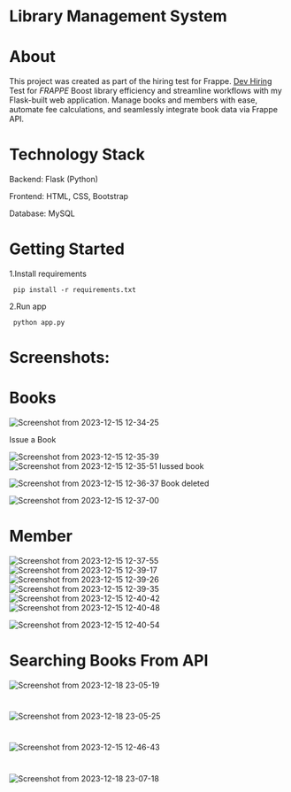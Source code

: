 # Library Management System

# About
This project was created as part of the hiring test for Frappe. [ Dev Hiring](https://frappe.io/dev-hiring-test) Test for *FRAPPE* Boost library efficiency and streamline workflows with my Flask-built web application. Manage books and members with ease, automate fee calculations, and seamlessly integrate book data via Frappe API.

# Technology Stack 
Backend: Flask (Python)

Frontend: HTML, CSS, Bootstrap

Database: MySQL

# Getting Started
1.Install requirements 
```
 pip install -r requirements.txt
```

2.Run app
```  
 python app.py
```
# Screenshots:
# Books
![Screenshot from 2023-12-15 12-34-25](https://github.com/deeptigupta222/library-management-system-flask-g/assets/121033115/b24b431b-863a-43c6-8fae-c6d17f52cb29)

Issue a Book

![Screenshot from 2023-12-15 12-35-39](https://github.com/deeptigupta222/library-management-system-flask-g/assets/121033115/0d38f718-32e3-442c-900d-cffd23f530f4)
![Screenshot from 2023-12-15 12-35-51](https://github.com/deeptigupta222/library-management-system-flask-g/assets/121033115/31f072ea-9b06-40b6-92be-6bb2be2e9208)
Iussed book

![Screenshot from 2023-12-15 12-36-37](https://github.com/deeptigupta222/library-management-system-flask-g/assets/121033115/b7a9e0f5-1844-46e4-b21e-bb24692be4f9)
Book deleted

![Screenshot from 2023-12-15 12-37-00](https://github.com/deeptigupta222/library-management-system-flask-g/assets/121033115/42a39882-ee56-4ab7-b85b-f022927ee5b7)

# Member
![Screenshot from 2023-12-15 12-37-55](https://github.com/deeptigupta222/library-management-system-flask-g/assets/121033115/9828663d-6d5a-47e8-ba4c-eaccb8fac6e1)
![Screenshot from 2023-12-15 12-39-17](https://github.com/deeptigupta222/library-management-system-flask-g/assets/121033115/e260640c-6cea-443b-b874-cc5f7d02be6b)
![Screenshot from 2023-12-15 12-39-26](https://github.com/deeptigupta222/library-management-system-flask-g/assets/121033115/7fda8c2c-415e-4eb9-bd72-4076ef152cdc)
![Screenshot from 2023-12-15 12-39-35](https://github.com/deeptigupta222/library-management-system-flask-g/assets/121033115/50b47b31-e8ec-4d01-aa37-043aaab13345)
![Screenshot from 2023-12-15 12-40-42](https://github.com/deeptigupta222/library-management-system-flask-g/assets/121033115/df9b6a28-8ab4-4265-90bb-724e9dde762e)
![Screenshot from 2023-12-15 12-40-48](https://github.com/deeptigupta222/library-management-system-flask-g/assets/121033115/4e2f5292-89a7-41ed-af62-6542cab56fab)

![Screenshot from 2023-12-15 12-40-54](https://github.com/deeptigupta222/library-management-system-flask-g/assets/121033115/961e89e0-2fc4-430f-bc44-6a046029f838)

# Searching Books From API

![Screenshot from 2023-12-18 23-05-19](https://github.com/deeptigupta222/library-management-system-flask-g/assets/121033115/932db48c-6ed2-4f3a-9d1e-fafc47344c9d)

#

![Screenshot from 2023-12-18 23-05-25](https://github.com/deeptigupta222/library-management-system-flask-g/assets/121033115/b0144bd3-a675-43ad-af82-e296947eb710)

#

![Screenshot from 2023-12-15 12-46-43](https://github.com/deeptigupta222/library-management-system-flask-g/assets/121033115/603d1c11-6945-4bef-bc40-488a1d11bca2)
#


![Screenshot from 2023-12-18 23-07-18](https://github.com/deeptigupta222/library-management-system-flask-g/assets/121033115/e3813e4d-c9bd-49b9-9c0c-b1e7824ce525)




